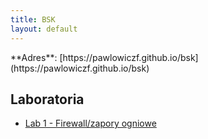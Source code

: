 ```yaml
---
title: BSK
layout: default
---
```


<div class="main-content">
**Adres**: [https://pawlowiczf.github.io/bsk](https://pawlowiczf.github.io/bsk)  

## Laboratoria  

- [Lab 1 - Firewall/zapory ogniowe](firewall.md)
</div>